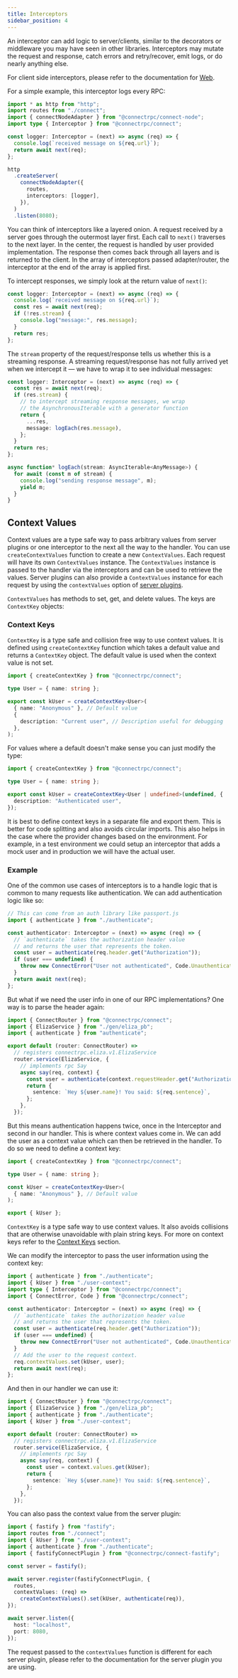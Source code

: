 ```yaml
---
title: Interceptors
sidebar_position: 4
---
```


An interceptor can add logic to server/clients, similar to the decorators
or middleware you may have seen in other libraries. Interceptors may
mutate the request and response, catch errors and retry/recover, emit
logs, or do nearly anything else.

For client side interceptors, please refer to the documentation for [Web](../web/interceptors).

For a simple example, this interceptor logs every RPC:

```ts
import * as http from "http";
import routes from "./connect";
import { connectNodeAdapter } from "@connectrpc/connect-node";
import type { Interceptor } from "@connectrpc/connect";

const logger: Interceptor = (next) => async (req) => {
  console.log(`received message on ${req.url}`);
  return await next(req);
};

http
  .createServer(
    connectNodeAdapter({
      routes,
      interceptors: [logger],
    }),
  )
  .listen(8080);
```

You can think of interceptors like a layered onion. A request received by a server goes through the outermost layer first. Each call to `next()` traverses to the next layer. In the center, the request is handled by user provided implementation. The response then comes back through all layers and is returned to the client. In the array of interceptors passed adapter/router, the interceptor at the end of the array is applied first.

To intercept responses, we simply look at the return value of `next()`:

```ts
const logger: Interceptor = (next) => async (req) => {
  console.log(`received message on ${req.url}`);
  const res = await next(req);
  if (!res.stream) {
    console.log("message:", res.message);
  }
  return res;
};
```

The `stream` property of the request/response tells us whether this is a streaming
response. A streaming request/response has not fully arrived yet when we intercept it
— we have to wrap it to see individual messages:

```ts
const logger: Interceptor = (next) => async (req) => {
  const res = await next(req);
  if (res.stream) {
    // to intercept streaming response messages, we wrap
    // the AsynchronousIterable with a generator function
    return {
      ...res,
      message: logEach(res.message),
    };
  }
  return res;
};

async function* logEach(stream: AsyncIterable<AnyMessage>) {
  for await (const m of stream) {
    console.log("sending response message", m);
    yield m;
  }
}
```

## Context Values

Context values are a type safe way to pass arbitrary values from server plugins or one interceptor to the next all the way to the handler. You can use `createContextValues` function to create a new `ContextValues`. Each request will have its own `ContextValues` instance. The `ContextValues` instance is passed to the handler via the interceptors and can be used to retrieve the values. Server plugins can also provide a `ContextValues` instance for each request by using the `contextValues` option of [server plugins](./server-plugins.md).

`ContextValues` has methods to set, get, and delete values. The keys are `ContextKey` objects:

### Context Keys

`ContextKey` is a type safe and collision free way to use context values. It is defined using `createContextKey` function which takes a default value and returns a `ContextKey` object. The default value is used when the context value is not set.

```ts
import { createContextKey } from "@connectrpc/connect";

type User = { name: string };

export const kUser = createContextKey<User>(
  { name: "Anonymous" }, // Default value
  {
    description: "Current user", // Description useful for debugging
  },
);
```

For values where a default doesn't make sense you can just modify the type:

```ts
import { createContextKey } from "@connectrpc/connect";

type User = { name: string };

export const kUser = createContextKey<User | undefined>(undefined, {
  description: "Authenticated user",
});
```

It is best to define context keys in a separate file and export them. This is better for code splitting and also avoids circular imports. This also helps in the case where the provider changes based on the environment. For example, in a test environment we could setup an interceptor that adds a mock user and in production we will have the actual user.

### Example

One of the common use cases of interceptors is to a handle logic that is common to many requests like authentication. We can add authentication logic like so:

```ts
// This can come from an auth library like passport.js
import { authenticate } from "./authenticate";

const authenticator: Interceptor = (next) => async (req) => {
  // `authenticate` takes the authorization header value
  // and returns the user that represents the token.
  const user = authenticate(req.header.get("Authorization"));
  if (user === undefined) {
    throw new ConnectError("User not authenticated", Code.Unauthenticated);
  }
  return await next(req);
};
```

But what if we need the user info in one of our RPC implementations? One way is to parse the header again:

```ts
import { ConnectRouter } from "@connectrpc/connect";
import { ElizaService } from "./gen/eliza_pb";
import { authenticate } from "authenticate";

export default (router: ConnectRouter) =>
  // registers connectrpc.eliza.v1.ElizaService
  router.service(ElizaService, {
    // implements rpc Say
    async say(req, context) {
      const user = authenticate(context.requestHeader.get("Authorization"))!;
      return {
        sentence: `Hey ${user.name}! You said: ${req.sentence}`,
      };
    },
  });
```

But this means authentication happens twice, once in the Interceptor and second in our handler. This is where context values come in. We can add the user as a context value which can then be retrieved in the handler. To do so we need to define a context key:

```ts title=user-context.ts
import { createContextKey } from "@connectrpc/connect";

type User = { name: string };

const kUser = createContextKey<User>(
  { name: "Anonymous" }, // Default value
);

export { kUser };
```

`ContextKey` is a type safe way to use context values. It also avoids collisions that are otherwise unavoidable with plain string keys. For more on context keys refer to the [Context Keys](#context-keys) section.

We can modify the interceptor to pass the user information using the context key:

```ts
import { authenticate } from "./authenticate";
import { kUser } from "./user-context";
import type { Interceptor } from "@connectrpc/connect";
import { ConnectError, Code } from "@connectrpc/connect";

const authenticator: Interceptor = (next) => async (req) => {
  // `authenticate` takes the authorization header value
  // and returns the user that represents the token.
  const user = authenticate(req.header.get("Authorization"));
  if (user === undefined) {
    throw new ConnectError("User not authenticated", Code.Unauthenticated);
  }
  // Add the user to the request context.
  req.contextValues.set(kUser, user);
  return await next(req);
};
```

And then in our handler we can use it:

```ts
import { ConnectRouter } from "@connectrpc/connect";
import { ElizaService } from "./gen/eliza_pb";
import { authenticate } from "./authenticate";
import { kUser } from "./user-context";

export default (router: ConnectRouter) =>
  // registers connectrpc.eliza.v1.ElizaService
  router.service(ElizaService, {
    // implements rpc Say
    async say(req, context) {
      const user = context.values.get(kUser);
      return {
        sentence: `Hey ${user.name}! You said: ${req.sentence}`,
      };
    },
  });
```

You can also pass the context value from the server plugin:

```ts
import { fastify } from "fastify";
import routes from "./connect";
import { kUser } from "./user-context";
import { authenticate } from "./authenticate";
import { fastifyConnectPlugin } from "@connectrpc/connect-fastify";

const server = fastify();

await server.register(fastifyConnectPlugin, {
  routes,
  contextValues: (req) =>
    createContextValues().set(kUser, authenticate(req)),
});

await server.listen({
  host: "localhost",
  port: 8080,
});
```

The request passed to the `contextValues` function is different for each server plugin, please refer to the documentation for the server plugin you are using.

